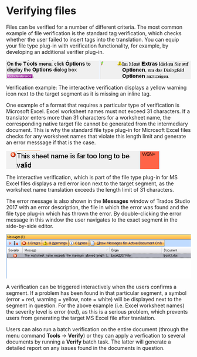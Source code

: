 Verifying files
====
Files can be verified for a number of different criteria. The most common example of file verification is the standard tag verification, which checks whether the user failed to insert tags into the translation. You can equip your file type plug-in with verification functionality, for example, by developing an additional verifier plug-in.

<img style="display:block; " src="images/Verify01.jpg"/>

Verification example: The interactive verification displays a yellow warning icon next to the target segment as it is missing an inline tag.

One example of a format that requires a particular type of verification is Microsoft Excel. Excel worksheet names must not exceed 31 characters. If a translator enters more than 31 characters for a worksheet name, the corresponding native target file cannot be generated from the intermediary document. This is why the standard file type plug-in for Microsoft Excel files checks for any worksheet names that violate this length limit and generate an error messsage if that is the case.

<img style="display:block; " src="images/Verify02.jpg"/>

The interactive verification, which is part of the file type plug-in for MS Excel files displays a red error icon next to the target segment, as the worksheet name translation exceeds the length limit of 31 characters.

The error message is also shown in the **Messages** window of Trados Studio 2017 with an error description, the file in which the error was found and the file type plug-in which has thrown the error. By double-clicking the error message in this window the user navigates to the exact segment in the side-by-side editor.

<img style="display:block; " src="images/Verify03.jpg"/>

A verification can be triggered interactively when the users confirms a segment. If a problem has been found in that particular segment, a symbol (error = red, warning = yellow, note = white) will be displayed next to the segment in question. For the above example (i.e. Excel worksheet names) the severity level is error (red), as this is a serious problem, which prevents users from generating the target MS Excel file after tranlation.

Users can also run a batch verification on the entire document (through the menu command **Tools** -> **Verify**) or they can apply a verfication to several documents by running a **Verify** batch task. The latter will generate a detailed report on any issues found in the documents in question.